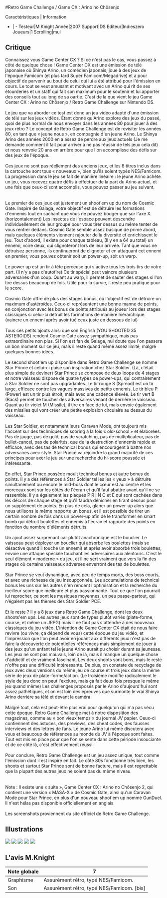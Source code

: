 #Retro Game Challenge / Game CX : Arino no Chôsenjo

Caractéristiques | Information
- | -
Testeur|M.Knight
Année|2007
Support|DS
Editeur|Indieszero
Joueurs|1
Scrolling|mul

## Critique
Connaissez vous Game Center CX ? Si ce n'est pas le cas, vous passez à côté de quelque chose ! Game Center CX est une émission de télé japonaise où Shinya Arino, un comédien japonais, joue à des jeux de l'époque Famicom (et plus tard Super Famicom/Megadrive) et a pour objectif de parvenir au bout de celui qui lui a été attribué pour l'émission en cours. Le tout se veut amusant et motivant avec un Arino qui rit de ses étourderies et un staff qui fait son maximum pour le soutenir et lui apporter des conseils tout au long de sa oartie. C'est de là que vient le jeu Game Center CX : Arino no Chôsenjo / Retro Game Challenge sur Nintendo DS.<br/><br/> Le jeu que va aborder ce test est donc un jeu vidéo adapté d'une émission de télé sur les jeux vidéos. Étant donné qu'Arino explore des jeux du passé, quoi de plus normal de nous envoyer dans les années 80 pour jouer à des jeux rétro ? Le concept de Retro Game Challenge est de revisiter les années 80, en tant que « jeune nous », en compagnie d'un jeune Arino. Le Shinya Arino des années 2000 en a assez de perdre aux jeux actuels (Je me demande comment il fait pour arriver à ne pas réussir de tels jeux cela dit) et nous renvoie 20 ans en arrière pour que l'on accomplisse des défis sur des jeux de l'époque.<br/><br/> Ces jeux ne sont pas réellement des anciens jeux, et les 8 titres inclus dans la cartouche sont tous « nouveaux », bien qu'ils soient typés NES/Famicom. La progression dans le jeu se fait de manière linéaire : le jeune Arino achète un jeu, vous recevez quatre défis à effectuer de la part du Arino actuel, et une fois que ceux-ci sont accomplis, vous pouvez passer au jeu suivant.<br/><br/><br/> Le premier de ces jeux est justement un shoot'em up du nom de Cosmic Gate. Inspiré de Galaga, votre objectif est de détruire les formations d'ennemis tout en sachant que vous ne pouvez bouger que sur l'axe X. (horizontalement) Les insectes de l'espace peuvent descendre individuellement de leur groupe pour vous tirer dessus ou même tenter de vous rentrer dedans. Cosmic Gate semble assez basique de prime abord, mais quelques éléments viennent rajouter de la diversité et enrichissent le jeu. Tout d'abord, il existe pour chaque tableau, (Il y en a 64 au total) un ennemi, voire deux, qui clignoteront lors de leur arrivée. Tant que vous ne détruisez personne, ils continueront de clignoter et en attaquant cet ennemi en premier, vous pouvez obtenir soit un power-up, soit un warp.<br/><br/> Le power up est un tir à tête perceuse qui s'active tous les trois tirs de votre part. (Il n'y a pas d'autofire) Ce tir spécial peut vaincre plusieurs adversaires d'un coup. Quant au warp, il permet de sauter des stages si l'on tire dessus beaucoup de fois. Utile pour la survie, il reste peu pratique pour le score.<br/><br/> Cosmic Gate offre de plus des stages bonus, où l'objectif est de détruire un maximum d'astéroïdes. Ceux-ci représentent une bonne manne de points, en conjonction avec les bonus de points attribués au joueur lors des stages classiques si celui-ci détruit les formations de manière hiérarchique. (vaincre un ennemi après avoir tué ceux juste en dessous de lui)<br/><br/> Tous ces petits ajouts ainsi que son Engrish (YOU SHOOTED 35 ASTEROIDS) rendent Cosmic Gate assez sympathique, mais pas extraordinaire non plus. Si l'on est fan de Galaga, nul doute que l'on passera un bon moment sur ce jeu, mais il reste quand même assez limité, malgré quelques bonnes idées. <br/><br/> Le second shoot'em up disponible dans Retro Game Challenge se nomme Star Prince et celui-ci puise son inspiration chez Star Soldier. (Là, c'était plus simple de deviner) Star Prince se compose de deux loops de 4 stages et notre vaisseau dispose de quatre types de power-ups, qui contrairement à Star Soldier ne sont pas upgradables. Le tir rouge S (Spread) est un tir large, efficace contre les vagues massives de petits ennemis. Le tir bleu P (Power) est un tir plus étroit, mais avec une cadence élevée. Le tir vert B (Back) permet de toucher des adversaires venant de derrière le vaisseau. Quant au tir violet M (Missile), il tire en face de lui, mais envoie également des missiles qui vont créer une petite explosion circulaire au dessus du vaisseau.<br/><br/> Les Star Soldier, et notamment leurs Caravan Mode, ont toujours mis l'accent sur des techniques de scoring à la fois « old-school » et élaborées. Pas de jauge, pas de gold, pas de scratching, pas de multiplicateur, pas de bullet-cancel, pas de polarités, que de la destruction d'ennemis rapide et efficace, avec des tas de technical bonus qui encouragent à battre nos adversaires avec style. Star Prince va rejoindre la grand majorité de ces principes pour axer le jeu sur une recherche du hi-score poussée et intéressante.<br/><br/> En effet, Star Prince possède moult technical bonus et autre bonus de points. Il y a des références à Star Soldier tel les les « yeux » à détruire simultanément ou encore le mid-boss dont le cœur est au centre et les morceaux sont sur les côtés de l'écran et qu'il faut abattre avant qu'il ne se rassemble. Il y a également les plaques P R I N C et E qui sont cachées dans les décors de chaque stage et qu'il faudra dénicher en tirant dessus pour un supplément de points. En plus de cela, glaner un power-up alors que nous utilisons le même rapporte un bonus, et il est possible de tirer un certain nombre de fois dans un power-up afin de le transformer en smart bomb qui détruit boulettes et ennemis à l'écran et rapporte des points en fonction du nombre d'éléments détruits. <br/><br/> Un ajout assez surprenant car plutôt anachronique est le bouclier. Le vaisseau peut déployer un bouclier qui absorbe les boulettes (mais se désactive quand il touche un ennemi) et après avoir absorbé trois boulettes, envoie une attaque spéciale touchant les adversaires aux alentours. C'est le seul élément « moderne » du jeu, et il ne sert vraiment que vers la fin des stages où certains vaisseaux adverses enverront des tas de boulettes.<br/><br/> Star Prince se veut dynamique, avec peu de temps morts, des boss courts, et avec une richesse de jeu insoupçonnée. Les accumulations de technical bonus les uns sur les autres n'en rendent l'optimisation et la recherche du meilleur score que meilleure et plus passionnante. Tout ce que l'on pourrait lui reprocher, ce sont les musiques moyennes, un peu passe-partout, qui n’égalent pas les thèmes des Star Soldier PCE.<br/><br/> Et le reste ? Il y a 8 jeux dans Retro Game Challenge, dont les deux shoots'em ups. Les autres jeux sont de types plutôt variés (plate-forme, course, et même un JRPG) mais il ne faut pas s'attendre à des nouveaux classiques du jeu vidéo. L'intention de Game Center CX était de nous faire revivre (ou vivre, ça dépend de vous) cette époque du jeu vidéo, et l'impression que l'on peut avoir en jouant aux différents jeux n'est pas de faire la découverte de potentielles références mais simplement de jouer à des jeux qu'un enfant tel le jeune Arino aurait pu choisir durant sa jeunesse. Les jeux ne sont pas mauvais, loin de là, mais il manque un quelque chose d'addictif et de vraiment fascinant. Les deux shoots sont bons, mais le reste n'offre pas une difficulté intéressante. De plus, on constate du recyclage de jeux avec deux versions du même jeu de course et trois jeux dans la même série de jeux de plate-forme/action. (Le troisième modifie radicalement le style de jeu donc on peut l'exclure, mais ça fait deux fois presque le même jeu quand même) Les challenges proposés par le Arino d'aujourd'hui sont assez pathétiques, et on est loin des épreuves que surmonte le vrai Shinya Arino derrière sa télé et devant la caméra.<br/><br/> Malgré tout, cela est peut-être plus vrai pour quelqu'un qui n'a pas vécu cette époque. Retro Game Challenge met à notre disposition des magazines, comme au « bon vieux temps » du journal JV papier. Ceux-ci contiennent des astuces, des previews, des cheat codes, des fausses interviews et des lettres de fans. Le jeune Arino lui même discutera avec vous et beaucoup de références au monde du JV à l'époque sont faites. Tout est mis en place pour que l'on se sente dans cette période insouciante et de ce côté là, c'est effectivement réussi. <br/><br/> Pour conclure, Retro Game Challenge est un jeu assez unique, tout comme l'émission dont il est inspiré en fait. Le côté 80s fonctionne très bien, les shoots et surtout Star Prince sont de bonne facture, mais il est regrettable que la plupart des autres jeux ne soient pas du même niveau. <br/><br/><br/>Note : Il existe une « suite », Game Center CX  : Arino no Chôsenjo 2, qui contient une version « MASA-X » de Cosmic Gate, ainsi qu'un Caravan Mode pour Star Prince, en plus d'un nouveau shoot'em up nommé GunDuel. Il n'est hélas pas disponible officiellement en anglais.<br/><br/>Les screenshots proviennent du site officiel de Retro Game Challenge.

## Illustrations
![](http://www.shmup.com/images/thumbs/img_fiche_1_1544.jpg)
![](http://www.shmup.com/images/thumbs/img_fiche_2_1544.jpg)
![](http://www.shmup.com/images/thumbs/img_fiche_3_1544.jpg)
![](http://www.shmup.com/images/thumbs/img_fiche_4_1544.jpg)
![](http://www.shmup.com/images/thumbs/)

## L'avis M.Knight
Note globale|7
-|-
Graphisme|Assurément rétro, typé NES/Famicom.
Son|Assurément rétro, typé NES/Famicom. [bis]
